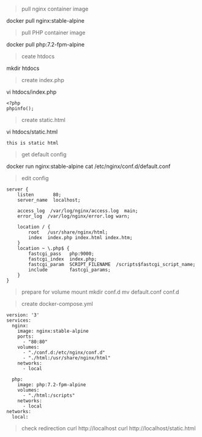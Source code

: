 
> pull nginx container image

docker pull nginx:stable-alpine

> pull PHP container image

docker pull php:7.2-fpm-alpine

> ceate htdocs

mkdir htdocs

> create index.php

vi htdocs/index.php
```
<?php
phpinfo();
```

> create static.html

vi htdocs/static.html
```
this is static html
```

> get default config

docker run nginx:stable-alpine cat /etc/nginx/conf.d/default.conf

> edit config

```
server {
    listen       80;
    server_name  localhost;

    access_log  /var/log/nginx/access.log  main;
    error_log  /var/log/nginx/error.log warn;

    location / {
        root   /usr/share/nginx/html;
        index  index.php index.html index.htm;
    }
    location ~ \.php$ {
        fastcgi_pass   php:9000;
        fastcgi_index  index.php;
        fastcgi_param  SCRIPT_FILENAME  /scripts$fastcgi_script_name;
        include        fastcgi_params;
    }
}
```
> prepare for volume mount
mkdir conf.d
mv default.conf conf.d

> create docker-compose.yml
```
version: '3'
services:
  nginx:
    image: nginx:stable-alpine
    ports:
      - "80:80"
    volumes:
      - "./conf.d:/etc/nginx/conf.d"
      - "./html:/usr/share/nginx/html"
    networks:
      - local

  php:
    image: php:7.2-fpm-alpine
    volumes:
      - "./html:/scripts"
    networks:
      - local
networks:
  local:
```

> check redirection
curl http://localhost
curl http://localhost/static.html
